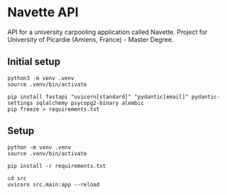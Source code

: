 # Navette API

API for a university carpooling application called Navette. Project for University of Picardie (Amiens, France) - Master Degree.

## Initial setup

```shell
python3 -m venv .venv
source .venv/bin/activate

pip install fastapi "uvicorn[standard]" "pydantic[email]" pydantic-settings sqlalchemy psycopg2-binary alembic
pip freeze > requirements.txt
```

## Setup

```shell
python -m venv .venv
source .venv/bin/activate

pip install -r requirements.txt

cd src
uvicorn src.main:app --reload
```
